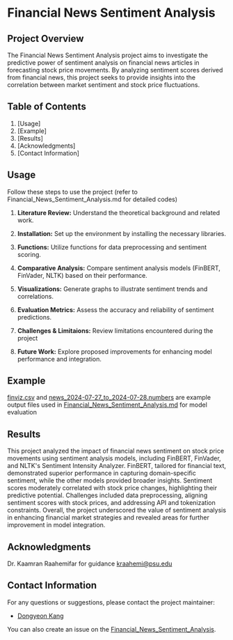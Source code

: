 # Financial News Sentiment Analysis

## Project Overview

The Financial News Sentiment Analysis project aims to investigate the predictive power of sentiment analysis on financial news articles in forecasting stock price movements.
By analyzing sentiment scores derived from financial news, this project seeks to provide insights into the correlation between market sentiment and stock price fluctuations.

## Table of Contents

1. [Usage]
2. [Example]
3. [Results]
4. [Acknowledgments]
5. [Contact Information]

## Usage

Follow these steps to use the project (refer to Financial_News_Sentiment_Analysis.md for detailed codes)

1. **Literature Review:** Understand the theoretical background and related work.  

2. **Installation:** Set up the environment by installing the necessary libraries. 

3. **Functions:** Utilize functions for data preprocessing and sentiment scoring. 

4. **Comparative Analysis:** Compare sentiment analysis models (FinBERT, FinVader, NLTK) based on their performance. 

5. **Visualizations:** Generate graphs to illustrate sentiment trends and correlations. 

6. **Evaluation Metrics:** Assess the accuracy and reliability of sentiment predictions.  

7. **Challenges & Limitaions:** Review limitations encountered during the project

8. **Future Work:** Explore proposed improvements for enhancing model performance and integration.

## Example
[finviz.csv](https://github.com/eastkite00/Financial_News_Sentiment_Analysis/blob/main/finviz.csv) and [news_2024-07-27_to_2024-07-28.numbers](https://github.com/eastkite00/Financial_News_Sentiment_Analysis/blob/main/news_2024-07-27_to_2024-07-28.numbers) are example output files used in [Financial_News_Sentiment_Analysis.md](https://github.com/eastkite00/Financial_News_Sentiment_Analysis/blob/main/Finanacial_News_Sentiment_Analysis.md) for model evaluation

## Results
This project analyzed the impact of financial news sentiment on stock price movements using sentiment analysis models, including FinBERT, FinVader, and NLTK's Sentiment Intensity Analyzer. FinBERT, tailored for financial text, demonstrated superior performance in capturing domain-specific sentiment, while the other models provided broader insights. Sentiment scores moderately correlated with stock price changes, highlighting their predictive potential. Challenges included data preprocessing, aligning sentiment scores with stock prices, and addressing API and tokenization constraints. Overall, the project underscored the value of sentiment analysis in enhancing financial market strategies and revealed areas for further improvement in model integration.

## Acknowledgments
Dr. Kaamran Raahemifar for guidance
kraahemi@psu.edu

## Contact Information

For any questions or suggestions, please contact the project maintainer:

- [Dongyeon Kang](mailto:danny379k@gmail.com)

You can also create an issue on the [Financial_News_Sentiment_Analysis](https://github.com/eastkite00/Financial_News_Sentiment_Analysis/issues).
